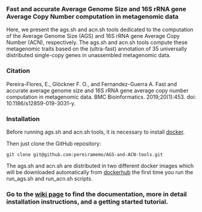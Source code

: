 ### Fast and accurate Average Genome Size and 16S rRNA gene Average Copy Number computation in metagenomic data
Here, we present the ags.sh and acn.sh tools dedicated to the computation of the Average Genome Size (AGS) and 16S rRNA gene Average Copy Number (ACN), respectively. The ags.sh and acn.sh tools compute these metagenomic traits based on the (ultra-fast) annotation of 35 universally distributed single-copy genes in unassembled metagenomic data.

### Citation
Pereira-Flores, E., Glöckner F. O., and Fernandez-Guerra A. Fast and accurate average genome size and 16S rRNA gene average copy number computation in metagenomic data. BMC Bioinformatics. 2019;20(1):453. doi: 10.1186/s12859-019-3031-y.

### Installation
Before running ags.sh and acn.sh tools, it is necessary to install [docker](https://www.docker.com/).

Then just clone the GitHub repository:
```
git clone git@github.com:pereiramemo/AGS-and-ACN-tools.git
```

The ags.sh and acn.sh are distributed in two different docker images which will be downloaded automatically from [dockerhub](https://hub.docker.com/) the first time you run the run_ags.sh and run_acn.sh scripts.

### Go to the [wiki page](https://github.com/pereiramemo/AGS-and-ACN-tools/wiki) to find the documentation, more in detail installation instructions, and a getting started tutorial.
